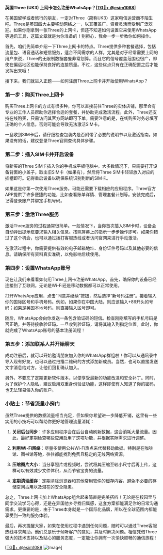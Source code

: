 **英国Three (UK3) 上网卡怎么注册WhatsApp？[[TG💪+ @esim1088](https://t.me/s/esim1088)]**

在英国留学或者旅行的朋友，一定对Three（简称UK3）这家电信运营商不陌生吧。Three是英国四大主要移动网络之一，以其覆盖广、资费灵活而受到广泛欢迎。如果你刚拿到一张Three的上网卡，但还不知道如何设置它来使用WhatsApp等通讯工具，这篇文章就是为你准备的！别担心，我会一步一步教你如何操作。

首先，咱们先简单介绍一下Three上网卡的特点。Three提供多种套餐选择，包括流量包、语音通话和短信服务，适合不同需求的人群。尤其是对于经常需要上网的用户来说，Three的无限制数据套餐非常划算。而且它的信号覆盖范围也很广，即使在偏远地区也能保持良好的连接质量。不过，这些优点只有在正确配置之后才能发挥出来哦！

接下来，我们就进入正题——如何注册Three上网卡并开始使用WhatsApp？

### 第一步：购买Three上网卡

购买Three上网卡的方式有很多种。你可以直接前往Three的实体店铺，那里会有专业的工作人员帮助你选择合适的套餐，并协助完成激活流程。此外，Three还支持在线购买，只需访问其官方网站即可下单。需要注意的是，在线购买时务必填写正确的个人信息，否则可能会导致无法激活SIM卡。

一旦收到SIM卡后，请仔细检查包装内是否附带了必要的说明书以及激活指南。如果没有的话，建议登录Three官网查询具体步骤。

### 第二步：插入SIM卡并开启设备

将新买的Three SIM卡插入你的手机或平板电脑中。大多数情况下，只需要打开设备背面的小盖子，取出旧SIM卡（如果有），然后将Three SIM卡轻轻放入对应的插槽即可。记得重启设备以确保系统识别到新的SIM卡。

如果这是你第一次使用Three服务，可能还需要下载相应的应用程序。Three官方APP提供了许多便捷的功能，比如查看账单详情、管理套餐计划等。安装完成后，记得登录账户并绑定手机号码。

### 第三步：激活Three服务

激活Three服务的过程通常很简单。一般情况下，当你首次插入SIM卡时，设备会自动弹出提示框要求输入相关信息。按照屏幕上的指示一步步操作即可。如果你错过了这个机会，也可以通过拨打客服热线或者访问官网来进行手动激活。

在激活过程中，你需要提供有效的电子邮箱地址、身份证件号码以及其他必要的信息。请确保所有资料真实准确，以免影响后续使用。

### 第四步：设置WhatsApp账号

现在让我们来看看如何用Three上网卡注册WhatsApp。首先，确保你的设备已经连接到了互联网。无论是Wi-Fi还是移动数据都可以正常使用。

打开WhatsApp应用，点击“同意并继续”按钮，然后选择“新号码注册”。接着输入你的国际区号和手机号码。例如，如果你在中国大陆，则应该输入+86开头的号码；如果是英国本地号码，则直接输入区号即可。

随后，WhatsApp会向你发送一条包含验证码的短信。检查刚刚填写的手机号码是否正确，并等待接收验证码。一旦收到验证码，请将其输入到指定位置。此时，你就完成了WhatsApp账号的基本注册流程！

### 第五步：添加联系人并开始聊天

成功注册后，就可以开始邀请朋友加入你的WhatsApp群组啦！你可以从通讯录中导入现有好友，也可以通过扫描二维码的方式添加新成员。当然，也可以直接发送文字消息给对方，让他们回复确认加入。

另外，不要忘了定期更新软件版本，以便享受最新的功能改进和安全补丁。同时，为了保护个人隐私，建议启用双重身份验证功能，这样即使有人知道了你的密码，也无法轻易侵入你的账户。

### 小贴士：节省流量小窍门

虽然Three提供的数据流量相当充足，但如果你希望进一步降低开销，这里有一些实用的小技巧可以帮助你更好地管理流量消耗：

1. **关闭后台同步**：许多应用程序会在后台自动刷新数据，这会消耗大量流量。因此，最好定期检查哪些应用启用了这项功能，并根据实际需求进行调整。
   
2. **利用Wi-Fi网络**：尽量多使用公共Wi-Fi热点来代替移动数据。特别是在咖啡馆、图书馆等地，往往都能找到免费且稳定的无线网络资源。

3. **压缩图片大小**：当分享照片或视频时，尝试将其压缩至较小尺寸后再上传，这样可以有效减少文件体积，从而节省宝贵的流量。

4. **定期清理缓存**：定期清除浏览器和其他常用软件的缓存内容，避免不必要的存储空间占用以及潜在的安全隐患。

总之，Three上网卡加上WhatsApp组合起来简直是完美搭档！无论是在校园里与同学交流学习心得，还是在异国他乡寻找归属感，这套方案都能满足你的日常沟通需求。更重要的是，由于Three本身就是一个国际化品牌，所以在全球范围内都能享受到一致的服务体验。

最后，再次提醒大家，如果在使用过程中遇到任何问题，随时可以通过Three客服热线寻求帮助。他们总是乐于倾听客户的意见，并及时解决问题。相信凭借Three强大的技术支持以及贴心的服务态度，一定能让你拥有一次愉快顺畅的通信旅程！

[[TG💪+ @esim1088](https://t.me/s/esim1088) ![Image](https://i.postimg.cc/4NQfJmqS/Snipaste-2025-05-13-00-14-12.png)]